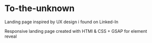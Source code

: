 # To-the-unknown
Landing page inspired by UX design i found on Linked-In

Responsive landing page created with HTMl & CSS + GSAP for element reveal
